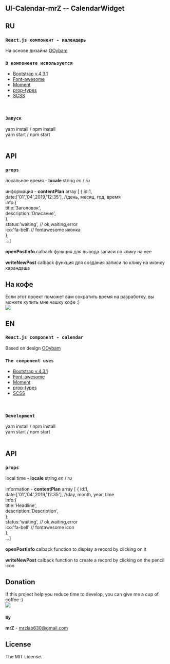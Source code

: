 ## UI-Calendar-mrZ -- CalendarWidget


## RU

### `React.js компонент - календарь`
На основе дизайна [OOybam](https://codepen.io/chrisdpratt/pen/OOybam) 
<br/>

### `В компоненте используется`
* [Bootstrap v.4.3.1](https://getbootstrap.com/docs/4.0/getting-started/introduction/) 
* [Font-awesome](https://fontawesome.ru) 
* [Moment](http://momentjs.com/) 
* [prop-types](https://reactjs.org/docs/typechecking-with-proptypes.html) 
* [SCSS](https://sass-lang.com/) 
<br/>

                 
### `Запуск`
yarn install / npm install<br/>
yarn start / npm start<br/>
<br/>


## API

### `props`

локальное время - **locale** string *en* / *ru*
<br/>
<br/>
информация - **contentPlan** array [ {
                                   id:1,<br/>
                                   date:['01','04',2019,'12:35'], //день, месяц, год, время<br/>
                                   info:{<br/>
                                       title:'Заголовок',<br/>
                                       description:'Описание',<br/>
                                   },<br/>
                                   status:'waiting', // ok,waiting,error<br/>
                                   ico:'fa-bell' // fontawesome иконка<br/>
                               },<br/>
                               ...]
<br/>
<br/>
**openPostInfo** calback функция для вывода записи по клику на нее
<br/>
<br/>
**writeNewPost** calback функция для создания записи по клику на иконку карандаша
<br/>

## На кофе
Если этот проект поможет вам сократить время на разработку, вы можете купить мне чашку кофе :)
<br>
[![](https://www.paypalobjects.com/en_US/i/btn/btn_donateCC_LG.gif)](https://www.paypal.com/cgi-bin/webscr?cmd=_s-xclick&hosted_button_id=3FYLY9YVBTSEL)




## EN


### `React.js component - calendar`
Based on design [OOybam](https://codepen.io/chrisdpratt/pen/OOybam) 
<br/>

### `The component uses`
* [Bootstrap v.4.3.1](https://getbootstrap.com/docs/4.0/getting-started/introduction/) 
* [Font-awesome](https://fontawesome.ru) 
* [Moment](http://momentjs.com/) 
* [prop-types](https://reactjs.org/docs/typechecking-with-proptypes.html) 
* [SCSS](https://sass-lang.com/) 
<br/>


### `Development`
yarn install / npm install<br/>
yarn start / npm start<br/>
<br/>


## API

### `props`

local time - **locale** string *en* / *ru*
<br/>
<br/>
information - **contentPlan** array [ {
                                   id:1,<br/>
                                   date:['01','04',2019,'12:35'], //day, month, year, time<br/>
                                   info:{<br/>
                                       title:'Headline',<br/>
                                       description:'Description',<br/>
                                   },<br/>
                                   status:'waiting', // ok,waiting,error<br/>
                                   ico:'fa-bell' // fontawesome icon<br/>
                               },<br/>
                               ...]
<br/>
<br/>
**openPostInfo** calback function to display a record by clicking on it
<br/>
<br/>
**writeNewPost** calback function to create a record by clicking on the pencil icon
<br/>

## Donation
If this project help you reduce time to develop, you can give me a cup of coffee :)
<br>
[![](https://www.paypalobjects.com/en_US/i/btn/btn_donateCC_LG.gif)](https://www.paypal.com/cgi-bin/webscr?cmd=_s-xclick&hosted_button_id=3FYLY9YVBTSEL)



### `By`
**mrZ** - mrzlab630@gmail.com

## License

The MIT License.



